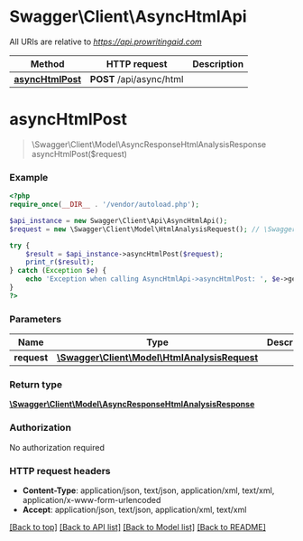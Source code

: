 # Swagger\Client\AsyncHtmlApi

All URIs are relative to *https://api.prowritingaid.com*

Method | HTTP request | Description
------------- | ------------- | -------------
[**asyncHtmlPost**](AsyncHtmlApi.md#asyncHtmlPost) | **POST** /api/async/html | 


# **asyncHtmlPost**
> \Swagger\Client\Model\AsyncResponseHtmlAnalysisResponse asyncHtmlPost($request)



### Example
```php
<?php
require_once(__DIR__ . '/vendor/autoload.php');

$api_instance = new Swagger\Client\Api\AsyncHtmlApi();
$request = new \Swagger\Client\Model\HtmlAnalysisRequest(); // \Swagger\Client\Model\HtmlAnalysisRequest | 

try {
    $result = $api_instance->asyncHtmlPost($request);
    print_r($result);
} catch (Exception $e) {
    echo 'Exception when calling AsyncHtmlApi->asyncHtmlPost: ', $e->getMessage(), PHP_EOL;
}
?>
```

### Parameters

Name | Type | Description  | Notes
------------- | ------------- | ------------- | -------------
 **request** | [**\Swagger\Client\Model\HtmlAnalysisRequest**](../Model/\Swagger\Client\Model\HtmlAnalysisRequest.md)|  |

### Return type

[**\Swagger\Client\Model\AsyncResponseHtmlAnalysisResponse**](../Model/AsyncResponseHtmlAnalysisResponse.md)

### Authorization

No authorization required

### HTTP request headers

 - **Content-Type**: application/json, text/json, application/xml, text/xml, application/x-www-form-urlencoded
 - **Accept**: application/json, text/json, application/xml, text/xml

[[Back to top]](#) [[Back to API list]](../../README.md#documentation-for-api-endpoints) [[Back to Model list]](../../README.md#documentation-for-models) [[Back to README]](../../README.md)

